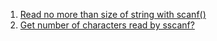  1. [Read no more than size of string with scanf()][1]
 2. [Get number of characters read by sscanf?][2]

[1]: https://stackoverflow.com/questions/12306591/read-no-more-than-size-of-string-with-scanf
[2]: https://stackoverflow.com/questions/13503135/get-number-of-characters-read-by-sscanf
